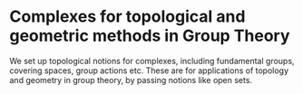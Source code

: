 # Complexes for topological and geometric methods in Group Theory

We set up topological notions for complexes, including fundamental groups, covering spaces, group actions etc. These are for applications of topology and geometry in group theory, by passing notions like open sets.